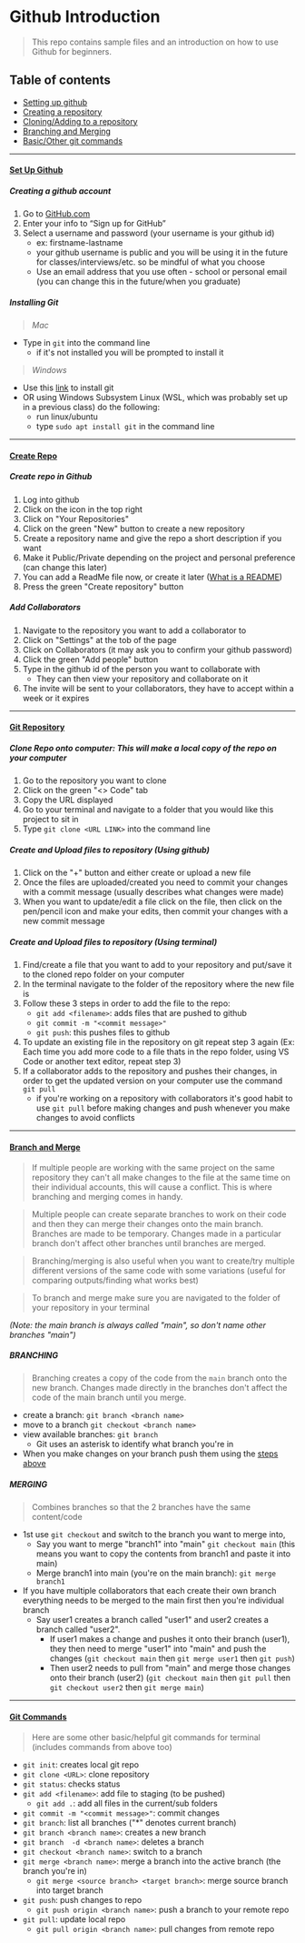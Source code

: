 # Github Introduction
>This repo contains sample files and an introduction on how to use Github for beginners.

## Table of contents
* [Setting up github](#set-up-github)
* [Creating a repository](#create-repo)
* [Cloning/Adding to a repository](#git-repository)
* [Branching and Merging](#branch-and-merge)
* [Basic/Other git commands](#git-commands)
---
#### <ins>Set Up Github</ins>
##### Creating a github account
1. Go to [GitHub.com](https://github.com/)
2. Enter your info to “Sign up for GitHub”
3. Select a username and password (your username is your github id)
   - ex: firstname-lastname
   - your github username is public and you will be using it in the future for classes/interviews/etc. so be mindful of what you choose
   - Use an email address that you use often - school or personal email (you can change this in the future/when you graduate)

##### Installing Git
>*Mac*
- Type in `git` into the command line
  - if it's not installed you will be prompted to install it
    
>*Windows*
- Use this [link](https://git-scm.com/download/win) to install git
- OR using Windows Subsystem Linux (WSL, which was probably set up in a previous class) do the following:
  - run linux/ubuntu
  - type `sudo apt install git` in the command line

---
#### <ins>Create Repo</ins>
##### Create repo in Github
1. Log into github
2. Click on the icon in the top right
3. Click on "Your Repositories"
4. Click on the green "New" button to create a new repository
5. Create a repository name and give the repo a short description if you want
6. Make it Public/Private depending on the project and personal preference (can change this later)
7. You can add a ReadMe file now, or create it later ([What is a README](https://docs.github.com/en/repositories/managing-your-repositorys-settings-and-features/customizing-your-repository/about-readmes))
8. Press the green "Create repository" button

##### Add Collaborators
1. Navigate to the repository you want to add a collaborator to
2. Click on "Settings" at the tob of the page
3. Click on Collaborators (it may ask you to confirm your github password)
4. Click the green "Add people" button
5. Type in the github id of the person you want to collaborate with
   - They can then view your repository and collaborate on it
6. The invite will be sent to your collaborators, they have to accept within a week or it expires


---
#### <ins>Git Repository</ins>
##### Clone Repo onto computer: This will make a local copy of the repo on your computer
1. Go to the repository you want to clone
2. Click on the green "<> Code" tab
3. Copy the URL displayed
4. Go to your terminal and navigate to a folder that you would like this project to sit in
5. Type `git clone <URL LINK>` into the command line

##### Create and Upload files to repository (Using github)
1. Click on the "+" button and either create or upload a new file
2. Once the files are uploaded/created you need to commit your changes with a commit message (usually describes what changes were made)
3. When you want to update/edit a file click on the file, then click on the pen/pencil icon and make your edits, then commit your changes with a new commit message

##### Create and Upload files to repository (Using terminal)
1. Find/create a file that you want to add to your repository and put/save it to the cloned repo folder on your computer
2. In the terminal navigate to the folder of the repository where the new file is
3. Follow these 3 steps in order to add the file to the repo:
   - `git add <filename>`: adds files that are pushed to github
   - `git commit -m "<commit message>"`
   - `git push`: this pushes files to github
4. To update an existing file in the repository on git repeat step 3 again (Ex: Each time you add more code to a file thats in the repo folder, using VS Code or another text editor, repeat step 3)
5. If a collaborator adds to the repository and pushes their changes, in order to get the updated version on your computer use the command `git pull`
   - if you're working on a repository with collaborators it's good habit to use `git pull` before making changes and push whenever you make changes to avoid conflicts

---
#### <ins>Branch and Merge</ins>
>If multiple people are working with the same project on the same repository they can't all make changes to the file at the same time on their individual accounts, this will cause a conflict. This is where branching and merging comes in handy.

>Multiple people can create separate branches to work on their code and then they can merge their changes onto the main branch. Branches are made to be temporary. Changes made in a particular branch don't affect other branches until branches are merged.

>Branching/merging is also useful when you want to create/try multiple different versions of the same code with some variations (useful for comparing outputs/finding what works best)

>To branch and merge make sure you are navigated to the folder of your repository in your terminal

*(Note: the main branch is always called "main", so don't name other branches "main")*

##### BRANCHING
>Branching creates a copy of the code from the `main` branch onto the new branch. Changes made directly in the branches don't affect the code of the main branch until you merge.
- create a branch: `git branch <branch name>`
- move to a branch `git checkout <branch name>`
- view available branches: `git branch`
   - Git uses an asterisk to identify what branch you're in
- When you make changes on your branch push them using the [steps above](#create-and-upload-files-to-repository-using-terminal)

##### MERGING
>Combines branches so that the 2 branches have the same content/code
- 1st use `git checkout` and switch to the branch you want to merge into,
   - Say you want to merge "branch1" into "main" `git checkout main` (this means you want to copy the contents from branch1 and paste it into main)
   - Merge branch1 into main (you're on the main branch): `git merge branch1`
- If you have multiple collaborators that each create their own branch everything needs to be merged to the main first then you're individual branch
   - Say user1 creates a branch called "user1" and user2 creates a branch called "user2".
      - If user1 makes a change and pushes it onto their branch (user1), they then need to merge "user1" into "main" and push the changes (`git checkout main` then `git merge user1` then `git push`)
      - Then user2 needs to pull from "main" and merge those changes onto their branch (user2) (`git checkout main` then `git pull` then `git checkout user2` then `git merge main`)

---
#### <ins>Git Commands</ins>
>Here are some other basic/helpful git commands for terminal (includes commands from above too)
- `git init`: creates local git repo
- `git clone <URL>`: clone repository
- `git status`: checks status
- `git add <filename>`: add file to staging (to be pushed)
   - `git add .`: add all files in the current/sub folders 
- `git commit -m "<commit message>"`: commit changes
- `git branch`: list all branches ("*" denotes current branch)
- `git branch <branch name>`: creates a new branch
- `git branch  -d <branch name>`: deletes a branch
- `git checkout <branch name>`: switch to a branch
- `git merge <branch name>`: merge a branch into the active branch (the branch you're in)
   - `git merge <source branch> <target branch>`: merge source branch into target branch
- `git push`: push changes to repo
   - `git push origin <branch name>`: push a branch to your remote repo
- `git pull`: update local repo
   - `git pull origin <branch name>`: pull changes from remote repo
  
